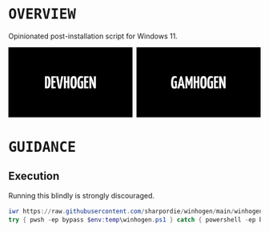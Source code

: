 # <samp>OVERVIEW</samp>

Opinionated post-installation script for Windows 11.

<img src="assets/img1.png" width="49.25%"/><img src="assets/img0.png" width="1.5%"/><img src="assets/img2.png" width="49.25%"/>

# <samp>GUIDANCE</samp>

## Execution

Running this blindly is strongly discouraged.

```powershell
iwr https://raw.githubusercontent.com/sharpordie/winhogen/main/winhogen.ps1 -o (ni $env:temp\winhogen.ps1 -f)
try { pwsh -ep bypass $env:temp\winhogen.ps1 } catch { powershell -ep bypass $env:temp\winhogen.ps1 }
```